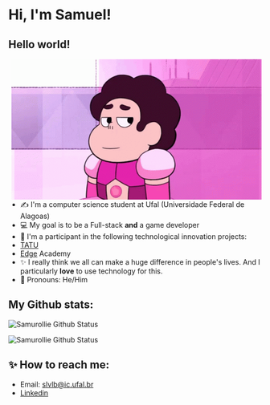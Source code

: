 # Hi, I'm Samuel!

## Hello world!

<img align="right" alt="GIF" src="assets/steven.gif"/>

- ✍ I'm a computer science student at Ufal (Universidade Federal de Alagoas)
- :computer: My goal is to be a Full-stack **and** a game developer
- :rocket: I'm a participant in the following technological innovation projects:
- [TATU](https://projetotatu.com.br)
- [Edge](https://www.edge.ufal.br/) Academy
- :sparkles: I really think we all can make a huge difference in people's lives. And I particularly **love** to use technology for this.
- :purple_heart: Pronouns: He/Him


## My Github stats:

![Samurollie Github Status](https://github-readme-stats.vercel.app/api?username=samurollie&show_icons=true&theme=tokyonight&count_private=true)

![Samurollie Github Status](https://github-readme-stats.vercel.app/api/top-langs/?username=samurollie&layout=compact&theme=tokyonight&count_private=true)

## :sparkles: How to reach me: 

- Email: slvlb@ic.ufal.br
- [Linkedin](https://www.linkedin.com/in/samuel-lucas-34aa6b1bb/)

<!-- https://rahuldkjain.github.io/gh-profile-readme-generator/ -->
<!-- https://github.com/abhisheknaiidu/awesome-github-profile-readme -->
<!-- https://github.com/coderjojo/creative-profile-readme -->
